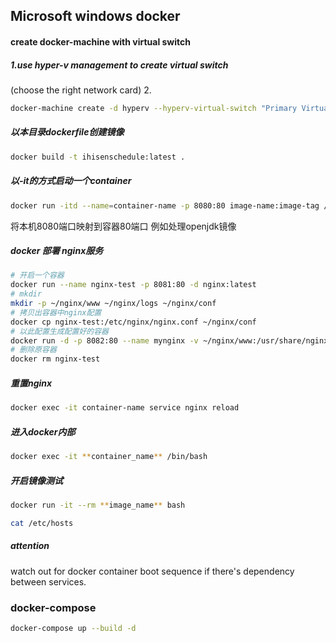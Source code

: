 ## Microsoft windows docker 

#### create docker-machine with virtual switch

##### 1.use hyper-v management to create virtual switch

(choose the right network card)
2.

```bash
docker-machine create -d hyperv --hyperv-virtual-switch "Primary Virtual Switch" default
```

##### 以本目录dockerfile创建镜像

```bash
docker build -t ihisenschedule:latest .
```



##### 以-it的方式启动一个container

```bash
docker run -itd --name=container-name -p 8080:80 image-name:image-tag /bin/bash
```
将本机8080端口映射到容器80端口
例如处理openjdk镜像


##### docker 部署 nginx服务
```bash
# 开启一个容器
docker run --name nginx-test -p 8081:80 -d nginx:latest
# mkdir
mkdir -p ~/nginx/www ~/nginx/logs ~/nginx/conf
# 拷贝出容器中nginx配置
docker cp nginx-test:/etc/nginx/nginx.conf ~/nginx/conf
# 以此配置生成配置好的容器
docker run -d -p 8082:80 --name mynginx -v ~/nginx/www:/usr/share/nginx/html -v ~/nginx/conf/nginx.conf:/etc/nginx/nginx.conf -v ~/nginx/logs:/var/log/nginx nginx:latest
# 删除原容器
docker rm nginx-test
```

##### 重置nginx
```bash
docker exec -it container-name service nginx reload
```

##### 进入docker内部

```bash
docker exec -it **container_name** /bin/bash
```

##### 开启镜像测试

```bash
docker run -it --rm **image_name** bash
```

```bash
cat /etc/hosts
```

##### attention

watch out for docker container boot sequence if there's dependency between services.

### docker-compose

```bash
docker-compose up --build -d
```